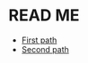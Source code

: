 # READ ME #
    
* [First path](https://docs.google.com/open?id=0B2uD9Ovt0FTyWEF5dXVIY3Q4eTg "Screnshot of first path")
* [Second path](https://docs.google.com/open?id=0B2uD9Ovt0FTyaDU4aVFxX2YyZmc "Screenshot of second path")
